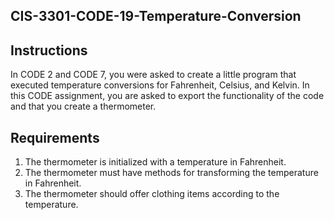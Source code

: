 ## CIS-3301-CODE-19-Temperature-Conversion

## Instructions

In CODE 2 and CODE 7, you were asked to create a little program that executed temperature conversions for Fahrenheit, Celsius, and Kelvin. In this CODE assignment, you are asked to export the functionality of the code and that you create a thermometer.

## Requirements

1. The thermometer is initialized with a temperature in Fahrenheit.
2. The thermometer must have methods for transforming the temperature in Fahrenheit.
3. The thermometer should offer clothing items according to the temperature.
